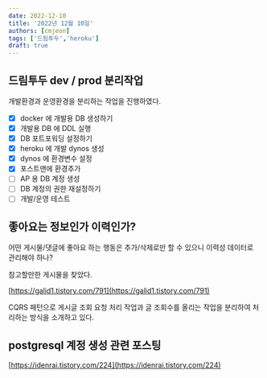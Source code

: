 ```yaml
---
date: 2022-12-10
title: '2022년 12월 10일'
authors: [cmjeon]
tags: ['드림투두','heroku']
draft: true
---
```


## 드림투두 dev / prod 분리작업

개발환경과 운영환경을 분리하는 작업을 진행하였다. 

- [x] docker 에 개발용 DB 생성하기
- [x] 개발용 DB 에 DDL 실행
- [x] DB 포트포워딩 설정하기
- [x] heroku 에 개발 dynos 생성
- [x] dynos 에 환경변수 설정
- [X] 포스트맨에 환경추가
- [ ] AP 용 DB 계정 생성
- [ ] DB 계정의 권한 재설정하기
- [ ] 개발/운영 테스트

<!--truncate-->

## 좋아요는 정보인가 이력인가?

어떤 게시물/댓글에 좋아요 하는 행동은 추가/삭제로만 할 수 있으니 이력성 데이터로 관리해야 하나?

참고할만한 게시물을 찾았다.

[https://galid1.tistory.com/791](https://galid1.tistory.com/791)

CQRS 패턴으로 게시글 조회 요청 처리 작업과 글 조회수를 올리는 작업을 분리하여 처리하는 방식을 소개하고 있다.

## postgresql 계정 생성 관련 포스팅

[https://idenrai.tistory.com/224](https://idenrai.tistory.com/224)
